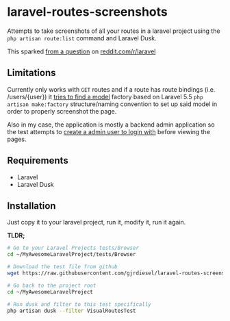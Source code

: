 # laravel-routes-screenshots

Attempts to take screenshots of all your routes in a laravel project using the `php artisan route:list` command and Laravel Dusk.

This sparked [from a question](https://www.reddit.com/r/laravel/comments/76r2ti/any_packages_to_show_all_routes_visually/) on [reddit.com/r/laravel](https://www.reddit.com/r/laravel)

## Limitations

Currently only works with `GET` routes and if a route has route bindings (i.e. /users/{user}) it [tries to find a model](https://github.com/gjrdiesel/laravel-routes-screenshots/blob/85dcad5d15c846eacf43db22b4768daba3b97937/VisualRoutesTest.php#L33-L51) factory based on Laravel 5.5 `php artisan make:factory` structure/naming convention to set up said model in order to properly screenshot the page.

Also in my case, the application is mostly a backend admin application so the test attempts to [create a admin user to login with](https://github.com/gjrdiesel/laravel-routes-screenshots/blob/master/VisualRoutesTest.php#L55-L59) before viewing the pages.

## Requirements

- Laravel
- Laravel Dusk

## Installation

Just copy it to your laravel project, run it, modify it, run it again.

**TLDR;**
```bash
# Go to your Laravel Projects tests/Browser
cd ~/MyAwesomeLaravelProject/tests/Browser

# Download the test file from github
wget https://raw.githubusercontent.com/gjrdiesel/laravel-routes-screenshots/master/VisualRoutesTest.php

# Go back to the project root
cd ~/MyAwesomeLaravelProject

# Run dusk and filter to this test specifically
php artisan dusk --filter VisualRoutesTest
```
